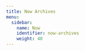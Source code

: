 ```yaml
---
title: Now Archives
menu:
  sidebar:
    name: Now
    identifier: now-archives
    weight: 40
---
```

